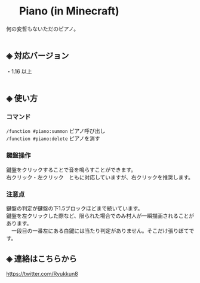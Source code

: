 # &nbsp;　Piano (in Minecraft)
何の変哲もないただのピアノ。<br><br>

## ◈ 対応バージョン<br>
  ・1.16 以上<br><br>
  
## ◈ 使い方
### コマンド
  `/function #piano:summon` ピアノ呼び出し<br>
  `/function #piano:delete` ピアノを消す<br>

### 鍵盤操作
  鍵盤をクリックすることで音を鳴らすことができます。<br>
  右クリック・左クリック　ともに対応していますが、右クリックを推奨します。<br>

### 注意点
  鍵盤の判定が鍵盤の下1.5ブロックほどまで続いています。<br>
  鍵盤を左クリックした際など、限られた場合でのみ村人が一瞬描画されることがあります。<br>
　一段目の一番左にある白鍵には当たり判定がありません。そこだけ張りぼてです。<br>


## ◈ 連絡はこちらから
https://twitter.com/Ryukkun8

